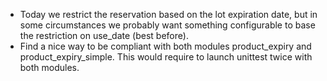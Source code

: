 - Today we restrict the reservation based on the lot expiration date,
  but in some circumstances we probably want something configurable to
  base the restriction on use_date (best before).
- Find a nice way to be compliant with both modules product_expiry and
  product_expiry_simple. This would require to launch unittest twice
  with both modules.
